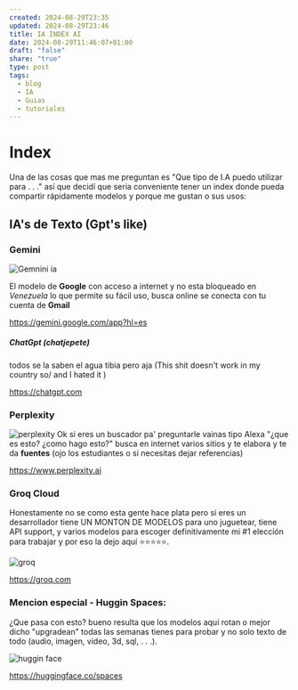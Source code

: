 ```yaml
---
created: 2024-08-29T23:35
updated: 2024-08-29T23:46
title: IA INDEX AI
date: 2024-08-29T11:46:07+01:00
draft: "false"
share: "true"
type: post
tags:
  - blog
  - IA
  - Guias
  - tutoriales
---
```





# Index

Una de las cosas que mas me preguntan es "Que tipo de I.A puedo utilizar para . . ." así que decidí que seria conveniente tener un index donde pueda compartir rápidamente modelos y porque me gustan o sus usos:


## IA's de Texto (Gpt's like)

### Gemini

![Gemnini ia](/images/Pasted%20image%2020240829233730.png)

El modelo de **Google** con acceso a internet y no esta bloqueado en *Venezuela* lo que permite su fácil uso, busca online se conecta con tu cuenta de **Gmail**

https://gemini.google.com/app?hl=es


##### ChatGpt (chatjepete)

todos se la saben el agua tibia pero aja (This shit doesn't work in my country so/ and I hated it )

https://chatgpt.com


### Perplexity

![perplexity](/images/Pasted%20image%2020240829234116.png)
Ok si eres un buscador pa' preguntarle vainas tipo Alexa "¿que es esto? ¿como hago esto?" busca en internet varios sitios y te elabora y te da **fuentes** (ojo los estudiantes o si necesitas dejar referencias)

https://www.perplexity.ai


### Groq Cloud

Honestamente no se como esta gente hace plata pero si eres un desarrollador tiene UN MONTON DE MODELOS para uno juguetear, tiene API support, y varios modelos para escoger definitivamente mi #1 elección para trabajar y por eso la dejo aquí ⭐⭐⭐⭐⭐.

![groq](/images/Pasted%20image%2020240829234259.png)

https://groq.com


### Mencion especial - Huggin Spaces:

¿Que pasa con esto? bueno resulta que los modelos aquí rotan o mejor dicho "upgradean" todas las semanas tienes para probar y no solo texto de todo (audio, imagen, video, 3d, sql, . . .).

![huggin face](/images/Pasted%20image%2020240829234454.png)

https://huggingface.co/spaces